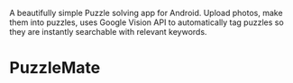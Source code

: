 A beautifully simple Puzzle solving app for Android. Upload photos, make them into puzzles, uses Google Vision API to automatically tag puzzles so they are instantly searchable with relevant keywords. 
# PuzzleMate
